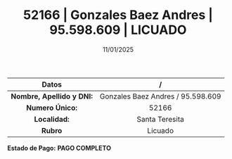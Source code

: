 ﻿---
title: 52166 | Gonzales Baez Andres | 95.598.609 | LICUADO
date: 11/01/2025
draft: false
tags: ['santa-teresita', 'titular', 'licuado']
---

|          **Datos**          |  /  |
|:---------------------------:|:---:|
| **Nombre, Apellido y DNI:** | Gonzales Baez Andres / 95.598.609 |
|      **Numero Único:**      | 52166 |
|        **Localidad:**       | Santa Teresita |
|          **Rubro**          | Licuado |

**Estado de Pago:** **PAGO COMPLETO**
